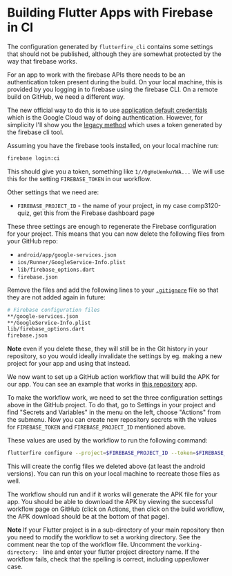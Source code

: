 # Building Flutter Apps with Firebase in CI

The configuration generated by `flutterfire_cli` contains some settings that should not be published, although they are somewhat protected by the way that firebase works.

For an app to work with the firebase APIs there needs to be an authentication token present during the build.  On your local machine, this is  provided by you logging in to firebase using the firebase CLI.  On a remote build on GitHub, we need a different way.

The new official way to do this is to use [application default credentials](https://firebase.google.com/docs/cli#cli-ci-systems-adc) which is the Google Cloud way of doing authentication.  However, for simplicity I'll show you the [legacy method](https://firebase.google.com/docs/cli#cli-ci-systems-firebase-token) which uses a token generated by the firebase cli tool.

Assuming you have the firebase tools installed, on your local machine run:

```bash
firebase login:ci
```

This should give you a token, something like `1//0gHoUemkuYWA...` We will use this for the setting `FIREBASE_TOKEN` in our workflow.

Other settings that we need are:

- `FIREBASE_PROJECT_ID` - the name of your project, in my case comp3120-quiz, get this from the Firebase dashboard page

These three settings are enough to regenerate the Firebase configuration for your project. This means that you can now delete the following files from your GitHub repo:

- `android/app/google-services.json`
- `ios/Runner/GoogleService-Info.plist`
- `lib/firebase_options.dart`
- `firebase.json`

Remove the files and add the following lines to your [`.gitignore`](../.gitignore) file so that they are not added again in future:

```bash
# Firebase configuration files
**/google-services.json
**/GoogleService-Info.plist
lib/firebase_options.dart
firebase.json
```

**Note** even if you delete these, they will still be in the Git history in your repository, so you
would ideally invalidate the settings by eg. making a new project for your app and using that instead.

We now want to set up a GitHub action workflow that will build the APK for our app.  You can see an example that works in [this repository](../.github/workflows/build.yaml) app.

To make the workflow work, we need to set the three configuration settings above in the GitHub project.  To do that, go to Settings in your project and find "Secrets and Variables" in the menu on the left, choose "Actions" from the submenu.   Now you can create new repository secrets with the values for `FIREBASE_TOKEN` and `FIREBASE_PROJECT_ID`  mentioned above.  

These values are used by the workflow to run the following command:

```bash
flutterfire configure --project=$FIREBASE_PROJECT_ID --token=$FIREBASE_TOKEN --platforms=android --yes
```

This will create the config files we deleted above (at least the android versions). You can run this on your local machine to recreate those files as well.

The workflow should run and if it works will generate the APK file for your app.  You should be able to download the APK by viewing the successful workflow page on GitHub (click on Actions, then click on the 
build workflow, the APK download should be at the bottom of that page).

**Note** If your Flutter project is in a sub-directory of your main repository then you need to
modify the workflow to set a working directory.  See the comment near the top of the
workflow file.  Uncomment the `working-directory: ` line and enter your flutter project
directory name.   If the workflow fails, check that the spelling is correct, including upper/lower case.

